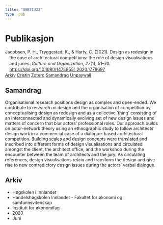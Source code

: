 ```yaml
---
title: "U9B7IU2J"
type: pub
---
```

<h1>Publikasjon</h1>
<article id="csl-bib-container-U9B7IU2J" class="csl-bib-container">
  <div class="csl-bib-body" style="line-height: 1.35; padding-left: 1em; text-indent:-1em;">
  <div class="csl-entry">Jacobsen, P. H., Tryggestad, K., &amp; Harty, C. (2021). Design as redesign in the case of architectural competitions: the role of design visualisations and juries. <i>Culture and Organization</i>, <i>27</i>(1), 51&#x2013;70. <a href="https://doi.org/10.1080/14759551.2020.1778697">https://doi.org/10.1080/14759551.2020.1778697</a></div>
</div>
  <div class="csl-bib-buttons">
    <a href="#taxonomy-article-U9B7IU2J" class="csl-bib-button">Arkiv</a>
    <a href="https://app.cristin.no/results/show.jsf?id=1814804" alt="Cristin URL" class="csl-bib-button">Cristin</a>
    <a href="http://zotero.org/groups/5402882/items/U9B7IU2J" alt="Zotero URL" class="csl-bib-button">Zotero</a>
    <a href="#abstract-article-U9B7IU2J" class="csl-bib-button">Samandrag</a>
    <a href="https://openresearch.lsbu.ac.uk/download/c6cf02ddb3a9d5eb5e5ba14e91abffba8240cd9b3adfc8ee9a1b40ad8e60d465/1152691/21Jul2020Manuscript%20for%20Culture%20and%20Organization%20-%20final%20upload%20%2B%20figures.docx" class="csl-bib-button">Unpaywall</a>
  </div>
  <div id="csl-bib-meta-container-U9B7IU2J"></div>
</article>
<div id="csl-bib-meta-U9B7IU2J" class="csl-bib-meta">
  <article id="abstract-article-U9B7IU2J" class="abstract-article">
    <h1>Samandrag</h1>
    Organisational research positions design as complex and open-ended. We contribute to research on design and the organisation of competition by conceptualising design as redesign and as a collective ‘thing’ consisting of an interconnected and dynamically evolving set of new design issues and matters of concern that blur actors’ professional roles. Our approach builds on actor-network theory using an ethnographic study to follow architects’ design work in a commercial case of a dialogue-based architectural competition. Building scales and design concepts were translated and inscribed into different forms of design visualisations and circulated amongst the client, the architect office, and the workshop during the encounter between the team of architects and the jury. As circulating references, design visualisations retain and transform the design and give rise to new contradictory design issues during the actors’ verbal dialogue.
  </article>
  <article id="taxonomy-article-U9B7IU2J" class="taxonomy-article">
    <h1>Arkiv</h1>
    <ul>
      <li>Høgskolen i Innlandet</li>
      <li>Handelshøgskolen Innlandet - Fakultet for økonomi og samfunnsvitenskap</li>
      <li>Institutt for økonomifag</li>
      <li>2020</li>
      <li>Juni</li>
    </ul>
  </article>
</div>
